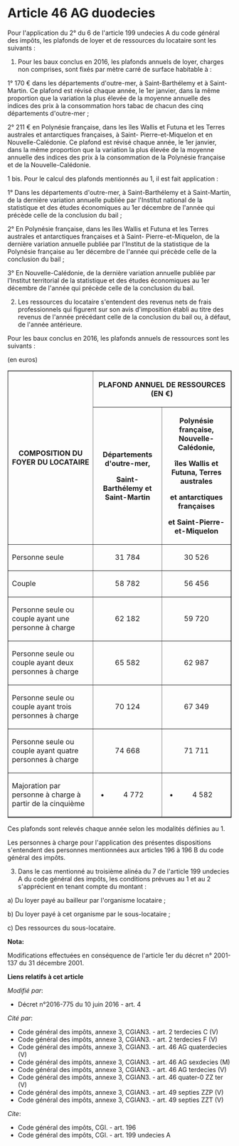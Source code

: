 # Article 46 AG duodecies

Pour l'application du 2° du 6 de l'article 199 undecies A du code général des impôts, les plafonds de loyer et de ressources
du locataire sont les suivants : 

1. Pour les baux conclus en 2016, les plafonds annuels de loyer, charges non comprises, sont fixés par mètre carré de surface
habitable à : 

1° 170 € dans les départements d'outre-mer, à Saint-Barthélemy et à Saint-Martin. Ce plafond est révisé chaque année, le 1er
janvier, dans la même proportion que la variation la plus élevée de la moyenne annuelle des indices des prix à la
consommation hors tabac de chacun des cinq départements d'outre-mer ; 

2° 211 € en Polynésie française, dans les îles Wallis et Futuna et les Terres australes et antarctiques françaises, à Saint-
Pierre-et-Miquelon et en Nouvelle-Calédonie. Ce plafond est révisé chaque année, le 1er janvier, dans la même proportion que
la variation la plus élevée de la moyenne annuelle des indices des prix à la consommation de la Polynésie française et de la
Nouvelle-Calédonie. 

1 bis. Pour le calcul des plafonds mentionnés au 1, il est fait application : 

1° Dans les départements d'outre-mer, à Saint-Barthélemy et à Saint-Martin, de la dernière variation annuelle publiée par
l'Institut national de la statistique et des études économiques au 1er décembre de l'année qui précède celle de la conclusion
du bail ; 

2° En Polynésie française, dans les îles Wallis et Futuna et les Terres australes et antarctiques françaises et à Saint-
Pierre-et-Miquelon, de la dernière variation annuelle publiée par l'Institut de la statistique de la Polynésie française au
1er décembre de l'année qui précède celle de la conclusion du bail ; 

3° En Nouvelle-Calédonie, de la dernière variation annuelle publiée par l'Institut territorial de la statistique et des
études économiques au 1er décembre de l'année qui précède celle de la conclusion du bail. 

2. Les ressources du locataire s'entendent des revenus nets de frais professionnels qui figurent sur son avis d'imposition
établi au titre des revenus de l'année précédant celle de la conclusion du bail ou, à défaut, de l'année antérieure. 

Pour les baux conclus en 2016, les plafonds annuels de ressources sont les suivants : 

(en euros) 

<table border="1">
    <tbody>
      <tr>
        <th rowspan="2">

COMPOSITION DU FOYER DU LOCATAIRE 

</th>
        <th colspan="2">

PLAFOND ANNUEL DE RESSOURCES (EN €) 

</th>
      </tr>
      <tr>
        <th>

Départements d'outre-mer, 

Saint-Barthélemy et Saint-Martin 

</th>
        <th>

Polynésie française, Nouvelle-Calédonie, 

îles Wallis et Futuna, Terres australes 

et antarctiques françaises 

et Saint-Pierre-et-Miquelon 

</th>
      </tr>
      <tr>
        <td>

Personne seule 

</td>
        <td align="center">

31 784 

</td>
        <td align="center">

30 526 

</td>
      </tr>
      <tr>
        <td>

Couple 

</td>
        <td align="center">

58 782 

</td>
        <td align="center">

56 456 

</td>
      </tr>
      <tr>
        <td>

Personne seule ou couple ayant une personne à charge 

</td>
        <td align="center">

62 182 

</td>
        <td align="center">

59 720 

</td>
      </tr>
      <tr>
        <td>

Personne seule ou couple ayant deux personnes à charge 

</td>
        <td align="center">

65 582 

</td>
        <td align="center">

62 987 

</td>
      </tr>
      <tr>
        <td>

Personne seule ou couple ayant trois personnes à charge 

</td>
        <td align="center">

70 124 

</td>
        <td align="center">

67 349 

</td>
      </tr>
      <tr>
        <td>

Personne seule ou couple ayant quatre personnes à charge 

</td>
        <td align="center">

74 668 

</td>
        <td align="center">

71 711 

</td>
      </tr>
      <tr>
        <td>

Majoration par personne à charge à partir de la cinquième 

</td>
        <td align="center">

+ 4 772 

</td>
        <td align="center">

+ 4 582 

</td>
      </tr>
    </tbody>
  </table>

Ces plafonds sont relevés chaque année selon les modalités définies au 1. 

Les personnes à charge pour l'application des présentes dispositions s'entendent des personnes mentionnées aux articles 196 à
196 B du code général des impôts. 

3. Dans le cas mentionné au troisième alinéa du 7 de l'article 199 undecies A du code général des impôts, les conditions
prévues au 1 et au 2 s'apprécient en tenant compte du montant : 

a) Du loyer payé au bailleur par l'organisme locataire ; 

b) Du loyer payé à cet organisme par le sous-locataire ; 

c) Des ressources du sous-locataire.

**Nota:**

Modifications effectuées en conséquence de l'article 1er du décret n° 2001-137 du 31 décembre 2001.

**Liens relatifs à cet article**

_Modifié par_:

  - Décret n°2016-775 du 10 juin 2016 - art. 4

_Cité par_:

  - Code général des impôts, annexe 3, CGIAN3. - art. 2 terdecies C (V)
  - Code général des impôts, annexe 3, CGIAN3. - art. 2 terdecies F (V)
  - Code général des impôts, annexe 3, CGIAN3. - art. 46 AG quaterdecies (V)
  - Code général des impôts, annexe 3, CGIAN3. - art. 46 AG sexdecies (M)
  - Code général des impôts, annexe 3, CGIAN3. - art. 46 AG terdecies (V)
  - Code général des impôts, annexe 3, CGIAN3. - art. 46 quater-0 ZZ ter (V)
  - Code général des impôts, annexe 3, CGIAN3. - art. 49 septies ZZP (V)
  - Code général des impôts, annexe 3, CGIAN3. - art. 49 septies ZZT (V)

_Cite_:

  - Code général des impôts, CGI. - art. 196
  - Code général des impôts, CGI. - art. 199 undecies A
